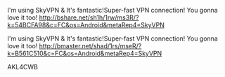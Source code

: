 
I'm using SkyVPN & It's fantastic!Super-fast VPN connection! You gonna love it too! http://bshare.net/sh1h/1rw/ms3R/?k=54BCFA98&c=FC&os=Android&metaRep4=SkyVPN


I'm using SkyVPN & It's fantastic!Super-fast VPN connection! You gonna love it too! http://bmaster.net/shad/1rs/mseR/?k=B561C510&c=FC&os=Android&metaRep4=SkyVPN






AKL4CWB
